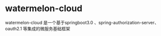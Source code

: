 # watermelon-cloud
watermelon-cloud 是一个基于springboot3.0 、spring-authorization-server、oauth2.1 等集成的微服务基础框架
